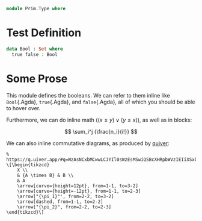 ```agda
module Prim.Type where
```

# Test Definition

```agda
data Bool : Set where
  true false : Bool
```

# Some Prose

This module defines the booleans. We can refer to them inline like `Bool`{.Agda},
`true`{.Agda}, and `false`{.Agda}, all of which you should be able to hover over.

Furthermore, we can do inline math ($(x \le y) \lor (y \le x)$), as well as
in blocks:

$$
\sum_i^j {\frac{n_i}{i!}}
$$

We can also inline commutative diagrams, as produced by
[quiver](https://q.uiver.app/):

~~~{.quiver}
% https://q.uiver.app/#q=WzAsNCxbMCwwLCJYIl0sWzEsMSwiQSBcXHRpbWVzIEIiXSxbMSwyLCJBIl0sWzIsMSwiQiJdLFswLDIsIiIsMCx7ImN1cnZlIjoyfV0sWzAsMywiIiwyLHsiY3VydmUiOi0yfV0sWzEsMiwiXFxwaV8xIiwyXSxbMCwxLCIiLDEseyJzdHlsZSI6eyJib2R5Ijp7Im5hbWUiOiJkYXNoZWQifX19XSxbMSwzLCJcXHBpXzIiXV0=
\[\begin{tikzcd}
	X \\
	& {A \times B} & B \\
	& A
	\arrow[curve={height=12pt}, from=1-1, to=3-2]
	\arrow[curve={height=-12pt}, from=1-1, to=2-3]
	\arrow["{\pi_1}"', from=2-2, to=3-2]
	\arrow[dashed, from=1-1, to=2-2]
	\arrow["{\pi_2}", from=2-2, to=2-3]
\end{tikzcd}\]
~~~


